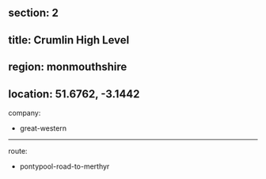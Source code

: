 section: 2
----
title: Crumlin High Level
----
region: monmouthshire
----
location: 51.6762, -3.1442
----
company:
- great-western
----
route:
- pontypool-road-to-merthyr
